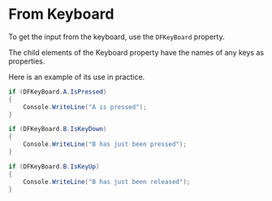 # From Keyboard

To get the input from the keyboard, use the `DFKeyBoard` property.

The child elements of the Keyboard property have the names of any keys as properties.

Here is an example of its use in practice.

```cs
if (DFKeyBoard.A.IsPressed)
{
	Console.WriteLine("A is pressed");
}

if (DFKeyBoard.B.IsKeyDown)
{
	Console.WriteLine("B has just been pressed");
}

if (DFKeyBoard.B.IsKeyUp)
{
	Console.WriteLine("B has just been released");
}
```
